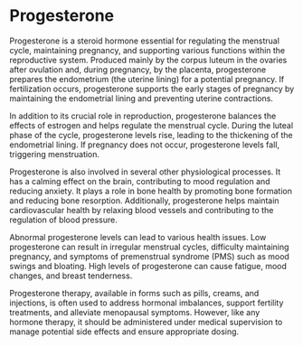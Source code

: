 <!--
source: ?
siblings: estrogen, progesterone, testosterone
tags: hormones
-->

# Progesterone

Progesterone is a steroid hormone essential for regulating the menstrual cycle, maintaining pregnancy, and supporting various functions within the reproductive system. Produced mainly by the corpus luteum in the ovaries after ovulation and, during pregnancy, by the placenta, progesterone prepares the endometrium (the uterine lining) for a potential pregnancy. If fertilization occurs, progesterone supports the early stages of pregnancy by maintaining the endometrial lining and preventing uterine contractions.

In addition to its crucial role in reproduction, progesterone balances the effects of estrogen and helps regulate the menstrual cycle. During the luteal phase of the cycle, progesterone levels rise, leading to the thickening of the endometrial lining. If pregnancy does not occur, progesterone levels fall, triggering menstruation.

Progesterone is also involved in several other physiological processes. It has a calming effect on the brain, contributing to mood regulation and reducing anxiety. It plays a role in bone health by promoting bone formation and reducing bone resorption. Additionally, progesterone helps maintain cardiovascular health by relaxing blood vessels and contributing to the regulation of blood pressure.

Abnormal progesterone levels can lead to various health issues. Low progesterone can result in irregular menstrual cycles, difficulty maintaining pregnancy, and symptoms of premenstrual syndrome (PMS) such as mood swings and bloating. High levels of progesterone can cause fatigue, mood changes, and breast tenderness.

Progesterone therapy, available in forms such as pills, creams, and injections, is often used to address hormonal imbalances, support fertility treatments, and alleviate menopausal symptoms. However, like any hormone therapy, it should be administered under medical supervision to manage potential side effects and ensure appropriate dosing.
